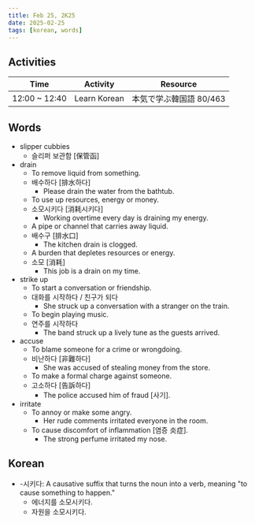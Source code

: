 ```yaml
---
title: Feb 25, 2K25
date: 2025-02-25
tags: [korean, words]
---
```


## Activities

| Time | Activity | Resource |
| ---- | -------- | -------- |
| 12:00 ~ 12:40 | Learn Korean | 本気で学ぶ韓国語 80/463 |

## Words

- slipper cubbies
  - 슬리퍼 보관함 [保管函]
- drain
  - To remove liquid from something.
  - 배수하다 [排水하다]
    - Please drain the water from the bathtub.
  - To use up resources, energy or money.
  - 소모시키다 [消耗시키다]
    - Working overtime every day is draining my energy.
  - A pipe or channel that carries away liquid.
  - 배수구 [排水口]
    - The kitchen drain is clogged.
  - A burden that depletes resources or energy.
  - 소모 [消耗]
    - This job is a drain on my time.
- strike up
  - To start a conversation or friendship.
  - 대화를 시작하다 / 친구가 되다
    - She struck up a conversation with a stranger on the train.
  - To begin playing music.
  - 연주를 시작하다
    - The band struck up a lively tune as the guests arrived.
- accuse
  - To blame someone for a crime or wrongdoing.
  - 비난하다 [非難하다]
    - She was accused of stealing money from the store.
  - To make a formal charge against someone.
  - 고소하다 [告訴하다]
    - The police accused him of fraud [사기].
- irritate
  - To annoy or make some angry.
    - Her rude comments irritated everyone in the room.
  - To cause discomfort of inflammation [염증 炎症].
    - The strong perfume irritated my nose.

## Korean

- -시키다: A causative suffix that turns the noun into a verb, meaning "to cause something to happen."
  - 에너지를 소모시키다.
  - 자원을 소모시키다.